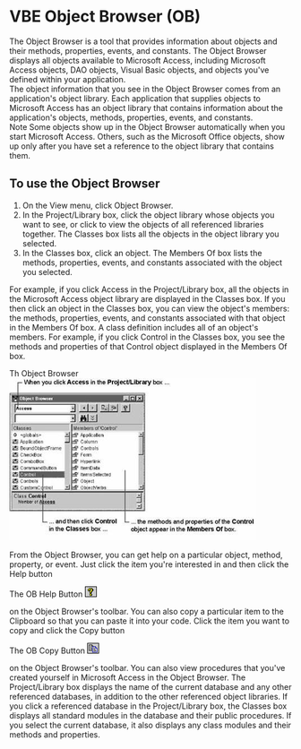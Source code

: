 # VBE Object Browser (OB)

The Object Browser is a tool that provides information about objects and their methods, properties, events, and constants. The Object Browser displays all objects available to Microsoft Access, including Microsoft Access objects, DAO objects, Visual Basic objects, and objects you've defined within your application.  
The object information that you see in the Object Browser comes from an application's object library. Each application that supplies objects to Microsoft Access has an object library that contains information about the application's objects, methods, properties, events, and constants.  
Note   Some objects show up in the Object Browser automatically when you start Microsoft Access. Others, such as the Microsoft Office objects, show up only after you have set a reference to the object library that contains them.  

## To use the Object Browser

1.	On the View menu, click Object Browser.  
2.	In the Project/Library box, click the object library whose objects you want to see, or click <All Libraries> to view the objects of all referenced libraries together. The Classes box lists all the objects in the object library you selected.  
3.	In the Classes box, click an object. The Members Of box lists the methods, properties, events, and constants associated with the object you selected.  

For example, if you click Access in the Project/Library box, all the objects in the Microsoft Access object library are displayed in the Classes box. If you then click an object in the Classes box, you can view the object's members: the methods, properties, events, and constants associated with that object in the Members Of box. A class definition includes all of an object's members. For example, if you click Control in the Classes box, you see the methods and properties of that Control object displayed in the Members Of box.  
  
Th Object Browser ![The Object Browser](https://github.com/MikeMyers59/MikeMyers59/blob/main/00Pics/Object%20Browser.jpg)  

From the Object Browser, you can get help on a particular object, method, property, or event. Just click the item you're interested in and then click the Help button 
  
The OB Help Button ![OB Help Button](https://github.com/MikeMyers59/MikeMyers59/blob/main/00Pics/OB%20Help%20Icon.gif)
  
on the Object Browser's toolbar. You can also copy a particular item to the Clipboard so that you can paste it into your code. Click the item you want to copy and click the Copy button 
  
The OB Copy Button ![OB Help Button](https://github.com/MikeMyers59/MikeMyers59/blob/main/00Pics/OB%20Copy%20Icon.gif)
  
on the Object Browser's toolbar. 
You can also view procedures that you've created yourself in Microsoft Access in the Object Browser. The Project/Library box displays the name of the current database and any other referenced databases, in addition to the other referenced object libraries. If you click a referenced database in the Project/Library box, the Classes box displays all standard modules in the database and their public procedures. If you select the current database, it also displays any class modules and their methods and properties. 

